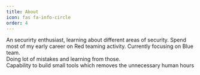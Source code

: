 ```yaml
---
title: About
icon: fas fa-info-circle
order: 4
---
```



An securirty enthusiast, learning about different areas of security. Spend most of my early career on Red teaming activity. Currently focusing on Blue team.  
Doing lot of mistakes and learning from those.   
Capability to build small tools which removes the unnecessary human hours  


